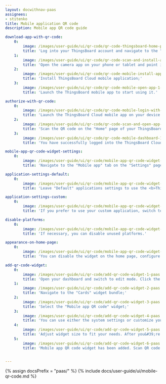 ```yaml
---
layout: docwithnav-paas
assignees:
- stitenko
title: Mobile application QR code
description: Mobile app QR code guide

download-app-with-qr-code:
    0:
        image: /images/user-guide/ui/qr-code/qr-code-thingsboard-home-page-1-paas.png
        title: 'Log into your ThingsBoard account and navigate to the "Home" page. You will find the QR code for connecting the mobile app in the bottom right corner;'
    1:
        image: /images/user-guide/ui/qr-code/qr-code-scan-and-install-app-paas.png
        title: 'Open the camera app on your phone or tablet and point it at the QR code. The phone will automatically scan the code and show the link button. Click this button to open the link to download the <b>ThingsBoard Cloud mobile app</b>;'
    2:
        image: /images/user-guide/ui/qr-code/qr-code-mobile-install-app-paas.png
        title: 'Install ThingsBoard Cloud mobile application;'
    3:
        image: /images/user-guide/ui/qr-code/qr-code-mobile-open-app-1-paas.png
        title: 'Launch the ThingsBoard mobile app to start using it.'

authorize-with-qr-code:
    0:
        image: /images/user-guide/ui/qr-code/qr-code-mobile-login-with-qr-1-paas.png
        title: 'Launch the ThingsBoard Cloud mobile app on your device and use the QR code scanning feature. Make sure you have the latest version of the app installed;'
    2:
        image: /images/user-guide/ui/qr-code/qr-code-scan-and-open-app-paas.png
        title: 'Scan the QR code on the "Home" page of your ThingsBoard instance using the mobile app. You will find the QR code for connecting the mobile app in the bottom right corner;'
    3:
        image: /images/user-guide/ui/qr-code/qr-code-mobile-dashboard-1-paas.png
        title: 'You have successfully logged into the ThingsBoard Cloud mobile app with your account.'

mobile-app-qr-code-widget-settings:
    0:
        image: /images/user-guide/ui/qr-code/mobile-app-qr-code-widget-settings-1-paas.png
        title: 'Navigate to the "Mobile app" tab on the "Settings" page and disable "Use system settings" toggle;'

application-settings-default:
    0:
        image: /images/user-guide/ui/qr-code/mobile-app-qr-code-widget-settings-2-paas.png
        title: 'Leave "Default" applications settings to use the <b>ThingsBoard Cloud</b> mobile application.'

application-settings-custom:
    0:
        image: /images/user-guide/ui/qr-code/mobile-app-qr-code-widget-settings-3-paas.png
        title: 'If you prefer to use your custom application, switch to the custom settings and input the necessary application credentials for your Android and iOS apps.'

disable-platforms:
    0:
        image: /images/user-guide/ui/qr-code/mobile-app-qr-code-widget-settings-4-paas.png
        title: 'If necessary, you can disable unused platforms.'

appearance-on-home-page:
    0:
        image: /images/user-guide/ui/qr-code/mobile-app-qr-code-widget-settings-5-paas.png
        title: 'You can disable the widget on the home page, configure badges (or turn them off altogether), and update the QR code label.'

add-qr-code-widget:
    0:
        image: /images/user-guide/ui/qr-code/add-qr-code-widget-1-paas.png
        title: 'Open your dashboard and switch to edit mode. Click the "+ Add widget" icon at the top of the screen;'
    1:
        image: /images/user-guide/ui/qr-code/add-qr-code-widget-2-paas.png
        title: 'Navigate to the "Cards" widget bundle;'
    2:
        image: /images/user-guide/ui/qr-code/add-qr-code-widget-3-paas.png
        title: 'Select the "Mobile app QR code" widget;'
    3:
        image: /images/user-guide/ui/qr-code/add-qr-code-widget-4-paas.png
        title: 'You can use either the system settings or customize your own. If desired, you can configure badges (or turn them off altogether), and update the QR code label. Click "Add".'
    4:
        image: /images/user-guide/ui/qr-code/add-qr-code-widget-5-paas.png
        title: 'Adjust widget size to fit your needs. After you&#39;re done tweaking, click "Save" to save the dashboard;'
    5:
        image: /images/user-guide/ui/qr-code/add-qr-code-widget-6-paas.png
        title: 'Mobile app QR code widget has been added. Scan QR code with your mobile and check you are redirected to the specified application.'
  

---
```


{% assign docsPrefix = "paas/" %}
{% include docs/user-guide/ui/mobile-qr-code.md %}
